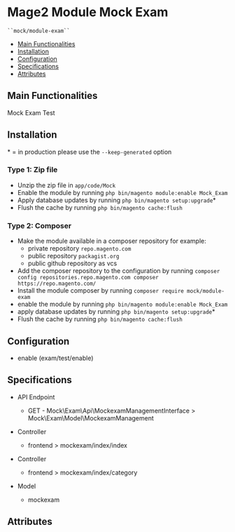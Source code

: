 # Mage2 Module Mock Exam

    ``mock/module-exam``

 - [Main Functionalities](#markdown-header-main-functionalities)
 - [Installation](#markdown-header-installation)
 - [Configuration](#markdown-header-configuration)
 - [Specifications](#markdown-header-specifications)
 - [Attributes](#markdown-header-attributes)


## Main Functionalities
Mock Exam Test

## Installation
\* = in production please use the `--keep-generated` option

### Type 1: Zip file

 - Unzip the zip file in `app/code/Mock`
 - Enable the module by running `php bin/magento module:enable Mock_Exam`
 - Apply database updates by running `php bin/magento setup:upgrade`\*
 - Flush the cache by running `php bin/magento cache:flush`

### Type 2: Composer

 - Make the module available in a composer repository for example:
    - private repository `repo.magento.com`
    - public repository `packagist.org`
    - public github repository as vcs
 - Add the composer repository to the configuration by running `composer config repositories.repo.magento.com composer https://repo.magento.com/`
 - Install the module composer by running `composer require mock/module-exam`
 - enable the module by running `php bin/magento module:enable Mock_Exam`
 - apply database updates by running `php bin/magento setup:upgrade`\*
 - Flush the cache by running `php bin/magento cache:flush`


## Configuration

 - enable (exam/test/enable)


## Specifications

 - API Endpoint
	- GET - Mock\Exam\Api\MockexamManagementInterface > Mock\Exam\Model\MockexamManagement

 - Controller
	- frontend > mockexam/index/index

 - Controller
	- frontend > mockexam/index/category

 - Model
	- mockexam


## Attributes



